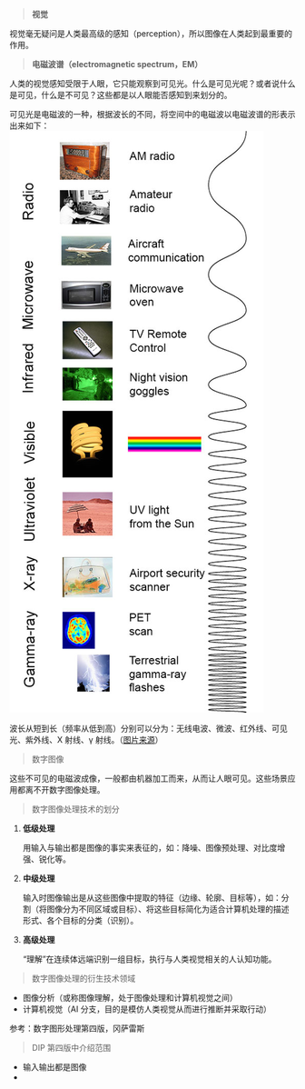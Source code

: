> **视觉**

视觉毫无疑问是人类最高级的感知（perception），所以图像在人类起到最重要的作用。



> **电磁波谱（electromagnetic spectrum，EM）**

人类的视觉感知受限于人眼，它只能观察到可见光。什么是可见光呢？或者说什么是可见，什么是不可见？这些都是以人眼能否感知到来划分的。

可见光是电磁波的一种，根据波长的不同，将空间中的电磁波以电磁波谱的形表示出来如下：
![](https://raw.githubusercontent.com/huibazdy/TyporaPicture/main/EM_spectrum_full.jpg)

波长从短到长（频率从低到高）分别可以分为：无线电波、微波、红外线、可见光、紫外线、X 射线、γ 射线。（[图片来源](https://imagine.gsfc.nasa.gov/science/toolbox/emspectrum1.html)）



> 数字图像

这些不可见的电磁波成像，一般都由机器加工而来，从而让人眼可见。这些场景应用都离不开数字图像处理。



> 数字图像处理技术的划分

1. **低级处理**

   用输入与输出都是图像的事实来表征的，如：降噪、图像预处理、对比度增强、锐化等。

2. **中级处理**

   输入时图像输出是从这些图像中提取的特征（边缘、轮廓、目标等），如：分割（将图像分为不同区域或目标）、将这些目标简化为适合计算机处理的描述形式、各个目标的分类（识别）。

3. **高级处理**

   “理解”在连续体远端识别一组目标，执行与人类视觉相关的人认知功能。



> 数字图像处理的衍生技术领域

* 图像分析（或称图像理解，处于图像处理和计算机视觉之间）
* 计算机视觉（AI 分支，目的是模仿人类视觉从而进行推断并采取行动）

参考：数字图形处理第四版，冈萨雷斯



> DIP 第四版中介绍范围

* 输入输出都是图像
* 